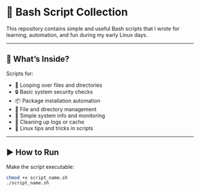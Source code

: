 # 🐚 Bash Script Collection

This repository contains simple and useful Bash scripts that I wrote for learning, automation, and fun during my early Linux days.

---

## 📂 What’s Inside?

Scripts for:

- 🔁 Looping over files and directories
- 🔒 Basic system security checks
- 📦 Package installation automation
- 📁 File and directory management
- 🧪 Simple system info and monitoring
- 🧹 Cleaning up logs or cache
- 🐧 Linux tips and tricks in scripts

---

## ▶️ How to Run

Make the script executable:

```bash
chmod +x script_name.sh
./script_name.sh
